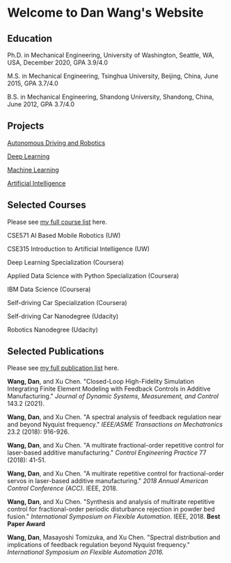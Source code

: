 # Welcome to Dan Wang's Website

## Education

Ph.D. in Mechanical Engineering, University of Washington, Seattle, WA, USA, December 2020, GPA 3.9/4.0

M.S. in Mechanical Engineering, Tsinghua University, Beijing, China, June 2015, GPA 3.7/4.0

B.S. in Mechanical Engineering, Shandong University, Shandong, China, June 2012, GPA 3.7/4.0

## Projects

[Autonomous Driving and Robotics](pages/robot.md)

[Deep Learning](pages/deep_learning.md)

[Machine Learning](pages/machine_learning.md)

[Artificial Intelligence](pages/artificial_intelligence.md)

## Selected Courses

Please see [my full course list](pages/fullcourse.md) here.

CSE571 AI Based Mobile Robotics (UW)

CSE315 Introduction to Artificial Intelligence (UW)

Deep Learning Specialization (Coursera)

Applied Data Science with Python Specialization (Coursera)

IBM Data Science (Coursera)

Self-driving Car Specialization (Coursera)

Self-driving Car Nanodegree (Udacity)

Robotics Nanodegree (Udacity)

## Selected Publications

Please see [my full publication list](pages/fullpub.md) here.

**Wang, Dan**, and Xu Chen. "Closed-Loop High-Fidelity Simulation Integrating Finite Element Modeling with Feedback Controls in Additive Manufacturing." *Journal of Dynamic Systems, Measurement, and Control* 143.2 (2021).

**Wang, Dan**, and Xu Chen. "A spectral analysis of feedback regulation near and beyond Nyquist frequency." *IEEE/ASME Transactions on Mechatronics* 23.2 (2018): 916-926.

**Wang, Dan**, and Xu Chen. "A multirate fractional-order repetitive control for laser-based additive manufacturing." *Control Engineering Practice* 77 (2018): 41-51.

**Wang, Dan**, and Xu Chen. "A multirate repetitive control for fractional-order servos in laser-based additive manufacturing." *2018 Annual American Control Conference (ACC)*. IEEE, 2018.

**Wang, Dan**, and Xu Chen. "Synthesis and analysis of multirate repetitive control for fractional-order periodic disturbance rejection in powder bed fusion." *International Symposium on Flexible Automation*. IEEE, 2018. **Best Paper Award**

**Wang, Dan**, Masayoshi Tomizuka, and Xu Chen. "Spectral distribution and implications of feedback regulation beyond Nyquist frequency." *International Symposium on Flexible Automation 2016.*
